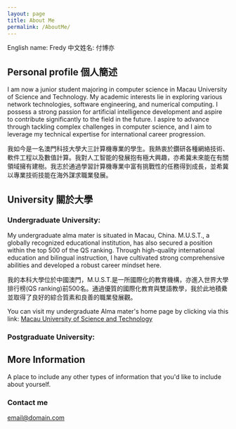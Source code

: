 ```yaml
---
layout: page
title: About Me
permalink: /AboutMe/
---
```


English name: Fredy  中文姓名: 付博亦

## Personal profile  個人簡述

I am now a junior student majoring in computer science in Macau University of Science and Technology. My academic interests lie in exploring various network technologies, software engineering, and numerical computing. I possess a strong passion for artificial intelligence development and aspire to contribute significantly to the field in the future.
I aspire to advance through tackling complex challenges in computer science, and I aim to leverage my technical expertise for international career progression.

我如今是一名澳門科技大學大三計算機專業的學生。我熱衷於鑽研各種網絡技術、軟件工程以及數值計算。我對人工智能的發展抱有極大興趣，亦希冀未來能在有關領域擁有建樹。我志於通過學習計算機專業中富有挑戰性的任務得到成長，並希冀以專業技術技能在海外謀求職業發展。

## University 關於大學
### Undergraduate University:
My undergraduate alma mater is situated in Macau, China. M.U.S.T., a globally recognized educational institution, has also secured a position within the top 500 of the QS ranking. Through high-quality international education and bilingual instruction, I have cultivated strong comprehensive abilities and developed a robust career mindset here.

我的本科大學位於中國澳門，M.U.S.T.是一所國際化的教育機構，亦進入世界大學排行榜(QS ranking)前500名。通過優質的國際化教育與雙語教學，我於此地積纍並取得了良好的綜合質素和良善的職業發展觀。

You can visit my undergraduate Alma mater's home page by clicking via this link: [Macau University of Science and Technology](https://www.must.edu.mo/index.html?locale=en_US)
### Postgraduate University:


## More Information

A place to include any other types of information that you'd like to include about yourself.

### Contact me

[email@domain.com](mailto:email@domain.com)
